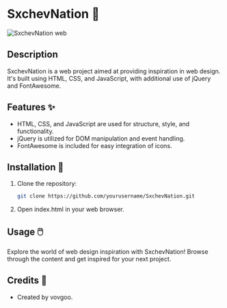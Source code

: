 # SxchevNation 🌟

![SxchevNation web](https://i.imgur.com/XZm7z7l.png)

## Description
SxchevNation is a web project aimed at providing inspiration in web design. It's built using HTML, CSS, and JavaScript, with additional use of jQuery and FontAwesome.

## Features ✨
- HTML, CSS, and JavaScript are used for structure, style, and functionality.
- jQuery is utilized for DOM manipulation and event handling.
- FontAwesome is included for easy integration of icons.

## Installation 🚀
1. Clone the repository:
   ```bash
   git clone https://github.com/yourusername/SxchevNation.git
2. Open index.html in your web browser.

## Usage 🖱️
Explore the world of web design inspiration with SxchevNation! Browse through the content and get inspired for your next project.

## Credits 👏
- Created by vovgoo.

